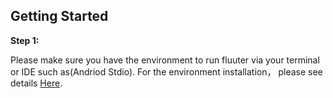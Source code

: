 ## Getting Started
**Step 1:**

Please make sure you have the environment to run fluuter via your terminal or IDE such as(Andriod Stdio). For the environment installation， please see details [Here](https://flutter.dev/docs/get-started/install).

